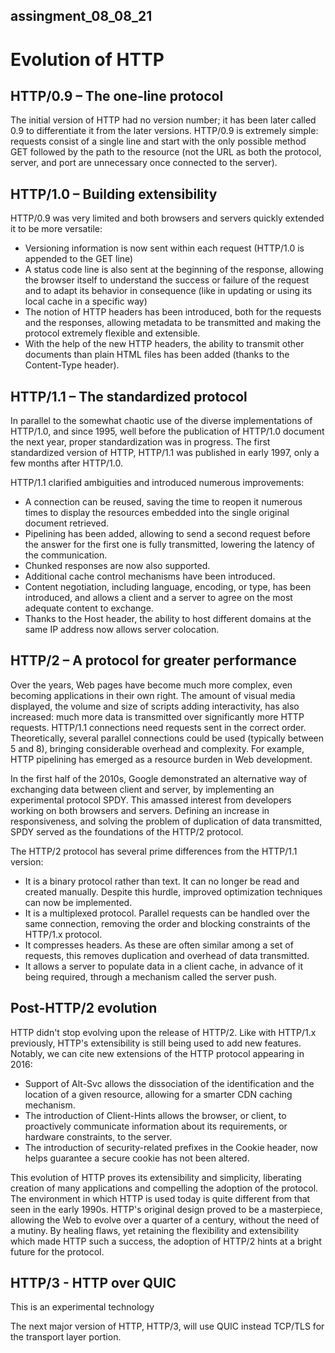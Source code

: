 ## assingment_08_08_21
# Evolution of HTTP

## HTTP/0.9 – The one-line protocol
The initial version of HTTP had no version number; it has been later called 0.9 to differentiate it from the later versions. HTTP/0.9 is extremely simple: requests consist of a single line and start with the only possible method GET followed by the path to the resource (not the URL as both the protocol, server, and port are unnecessary once connected to the server).
## HTTP/1.0 – Building extensibility
HTTP/0.9 was very limited and both browsers and servers quickly extended it to be more versatile:

- Versioning information is now sent within each request (HTTP/1.0 is appended to the GET line)<br />
- A status code line is also sent at the beginning of the response, allowing the browser itself to understand the success or failure of the request and to adapt its behavior in consequence (like in updating or using its local cache in a specific way)<br />
- The notion of HTTP headers has been introduced, both for the requests and the responses, allowing metadata to be transmitted and making the protocol extremely flexible and extensible.<br />
- With the help of the new HTTP headers, the ability to transmit other documents than plain HTML files has been added (thanks to the Content-Type header).<br />

## HTTP/1.1 – The standardized protocol
In parallel to the somewhat chaotic use of the diverse implementations of HTTP/1.0, and since 1995, well before the publication of HTTP/1.0 document the next year, proper standardization was in progress. The first standardized version of HTTP, HTTP/1.1 was published in early 1997, only a few months after HTTP/1.0.

HTTP/1.1 clarified ambiguities and introduced numerous improvements:

- A connection can be reused, saving the time to reopen it numerous times to display the resources embedded into the single original document retrieved.<br />
- Pipelining has been added, allowing to send a second request before the answer for the first one is fully transmitted, lowering the latency of the communication.<br />
- Chunked responses are now also supported.<br />
- Additional cache control mechanisms have been introduced.<br />
- Content negotiation, including language, encoding, or type, has been introduced, and allows a client and a server to agree on the most adequate content to exchange.<br />
- Thanks to the Host header, the ability to host different domains at the same IP address now allows server colocation.<br />

## HTTP/2 – A protocol for greater performance
Over the years, Web pages have become much more complex, even becoming applications in their own right. The amount of visual media displayed, the volume and size of scripts adding interactivity, has also increased: much more data is transmitted over significantly more HTTP requests. HTTP/1.1 connections need requests sent in the correct order. Theoretically, several parallel connections could be used (typically between 5 and 8), bringing considerable overhead and complexity. For example, HTTP pipelining has emerged as a resource burden in Web development.

In the first half of the 2010s, Google demonstrated an alternative way of exchanging data between client and server, by implementing an experimental protocol SPDY. This amassed interest from developers working on both browsers and servers. Defining an increase in responsiveness, and solving the problem of duplication of data transmitted, SPDY served as the foundations of the HTTP/2 protocol.

The HTTP/2 protocol has several prime differences from the HTTP/1.1 version:

- It is a binary protocol rather than text. It can no longer be read and created manually. Despite this hurdle, improved optimization techniques can now be implemented.<br />
- It is a multiplexed protocol. Parallel requests can be handled over the same connection, removing the order and blocking constraints of the HTTP/1.x protocol.<br />
- It compresses headers. As these are often similar among a set of requests, this removes duplication and overhead of data transmitted.<br />
- It allows a server to populate data in a client cache, in advance of it being required, through a mechanism called the server push.<br />

## Post-HTTP/2 evolution
HTTP didn't stop evolving upon the release of HTTP/2. Like with HTTP/1.x previously, HTTP's extensibility is still being used to add new features. Notably, we can cite new extensions of the HTTP protocol appearing in 2016:

- Support of Alt-Svc allows the dissociation of the identification and the location of a given resource, allowing for a smarter CDN caching mechanism.<br />
- The introduction of Client-Hints allows the browser, or client, to proactively communicate information about its requirements, or hardware constraints, to the server.<br />
- The introduction of security-related prefixes in the Cookie header, now helps guarantee a secure cookie has not been altered.<br />

This evolution of HTTP proves its extensibility and simplicity, liberating creation of many applications and compelling the adoption of the protocol. The environment in which HTTP is used today is quite different from that seen in the early 1990s. HTTP's original design proved to be a masterpiece, allowing the Web to evolve over a quarter of a century, without the need of a mutiny. By healing flaws, yet retaining the flexibility and extensibility which made HTTP such a success, the adoption of HTTP/2 hints at a bright future for the protocol.

## HTTP/3 - HTTP over QUIC
This is an experimental technology

The next major version of HTTP, HTTP/3, will use QUIC instead TCP/TLS for the transport layer portion.
